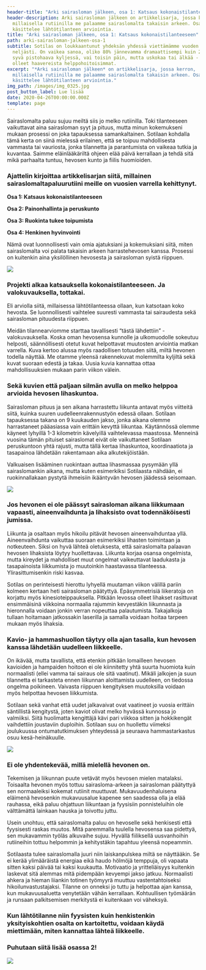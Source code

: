 ```yaml
---
header-title: "Arki sairasloman jälkeen, osa 1: Katsaus kokonaistilanteeseen"
header-description: Arki sairasloman jälkeen on artikkelisarja, jossa kerron,
  millaisella rutiinilla me palaamme sairaslomalta takaisin arkeen. Osa 1
  käsittelee lähtötilanteen arviointia.
title: "Arki sairasloman jälkeen, osa 1: Katsaus kokonaistilanteeseen"
path: arki-sairasloman-jalkeen-osa-1
subtitle: Sotilas on loukkaantunut yhdeksän yhdessä viettämämme vuoden aikana
  neljästi. On vaikea sanoa, oliko 80% jännevamma dramaattisempi kuin 20 senttiä
  syvä pistohaava kyljessä, vai toisin päin, mutta uskokaa tai älkää - ne ovat
  olleet haavereista helppohoitoisimmat.
excerpt: "*Arki sairasloman jälkeen* on artikkelisarja, jossa kerron,
  millaisella rutiinilla me palaamme sairaslomalta takaisin arkeen. Osa 1
  käsittelee lähtötilanteen arviointia."
img_path: /images/img_0325.jpg
post_button_label: Lue lisää
date: 2020-04-26T00:00:00.000Z
template: page
---
```

Sairaslomalta paluu sujuu meiltä siis jo melko rutiinilla. Toki tilanteeseen vaikuttavat aina sairasloman syyt ja pituus, mutta minun kokemukseni mukaan prosessi on joka tapauksessa samankaltainen. Sotilaan kohdalla tämä kerta on siinä mielessä erilainen, että se toipuu mahdollisesta vammasta tai vauriosta, jonka tilannetta ja parantumista on vaikeaa tutkia ja kuvantaa. Saimme eläinlääkäriltä ohjeen elää päivä kerrallaan ja tehdä sitä mikä parhaalta tuntuu, hevosen kunto ja fiilis huomioiden.

### Ajattelin kirjoittaa artikkelisarjan siitä, millainen sairaslomaltapaluurutiini meille on vuosien varrella kehittynyt.

**Osa 1: Katsaus kokonaistilanteeseen**

**Osa 2: Painonhallinta ja peruskunto**

**Osa 3: Ruokinta tukee toipumista**

**Osa 4: Henkinen hyvinvointi**

Nämä ovat luonnollisesti vain omia ajatuksiani ja kokemuksiani siitä, miten sairaslomalta voi palata takaisin arkeen harrastehevosen kanssa. Prosessi on kuitenkin aina yksilöllinen hevosesta ja sairasloman syistä riippuen.

![](/images/img_0252.jpg)

### Projekti alkaa katsauksella kokonaistilanteeseen. Ja valokuvauksella, tottakai.

Eli arviolla siitä, millaisessa lähtötilanteessa ollaan, kun katsotaan koko hevosta. Se luonnollisesti vaihtelee suuresti vammasta tai sairaudesta sekä sairasloman pituudesta riippuen.

Meidän tilannearviomme starttaa tavallisesti “tästä lähdettiin” -valokuvauksella. Koska oman hevosensa kunnolle ja ulkomuodolle sokeutuu helposti, säännöllisesti otetut kuvat helpottavat muutosten arviointia matkan varrella. Kuva kertoo alussa myös raadollisen totuuden siitä, miltä hevonen todella näyttää. Me otamme yleensä rakennekuvat molemmilta kyljiltä sekä kuvat suoraan edestä ja takaa. Uusia kuvia kannattaa ottaa mahdollisuuksien mukaan parin viikon välein.

### Sekä kuvien että paljaan silmän avulla on melko helppoa arvioida hevosen lihaskuntoa.

Sairasloman pituus ja sen aikana harrastettu liikunta antavat myös viitteitä siitä, kuinka suuren uudelleenrakennustyön edessä ollaan. Sotilaan tapauksessa takana on 9 kuukauden jakso, jonka aikana olemme harrastaneet pääasiassa vain erittäin kevyttä liikuntaa. Käytännössä olemme käyneet lyhyillä 1-3 kilometrin kävelyillä vaihtelevassa maastossa. Menneinä vuosina tämän pituiset sairaslomat eivät ole vaikuttaneet Sotilaan peruskuntoon yhtä rajusti, mutta tällä kertaa lihaskuntoa, koordinaatiota ja tasapainoa lähdetään rakentamaan aika alkutekijöistään.

Valkuaisen lisääminen ruokintaan auttaa lihasmassaa pysymään yllä sairaslomankin aikana, mutta kuten esimerkiksi Sotilaasta nähdään, ei ruokinnallakaan pystytä ihmeisiin ikääntyvän hevosen jäädessä seisomaan.

![](/images/img_0400.jpg)

### Jos hevonen ei ole päässyt sairasloman aikana liikkumaan vapaasti, aineenvaihdunta ja lihaksisto ovat todennäköisesti jumissa.

Liikunta ja osaltaan myös hikoilu pitävät hevosen aineenvaihduntaa yllä. Aineenvaihdunta vaikuttaa suoraan esimerkiksi lihasten toimintaan ja notkeuteen. Siksi on hyvä lähteä oletuksesta, että sairaslomalta palaavan hevosen lihaksista löytyy huollettavaa. Liikunta korjaa osansa ongelmista, mutta kireydet ja mahdolliset muut ongelmat vaikeuttavat laadukasta ja tasapainoista liikkumista jo muutoinkin haastavassa tilanteessa. Ylirasittumisenkin riski kasvaa.

Sotilas on perinteisesti hierottu lyhyellä muutaman viikon välillä pariin kolmeen kertaan heti sairasloman päätyttyä. Epäsymmetrisiä liikeratoja on korjattu myös kinesioteippauksella. Pitkään levossa olleet lihakset rasittuvat ensimmäisinä viikkoina normaalia rajummin kevyestäkin liikunnasta ja hieronnalla voidaan jonkin verran nopeuttaa palautumista. Takajalkoja tullaan hoitamaan jatkossakin laserilla ja samalla voidaan hoitaa tarpeen mukaan myös lihaksia.

### Kavio- ja hammashuollon täytyy olla ajan tasalla, kun hevosen kanssa lähdetään uudelleen liikkeelle.

On ikävää, mutta tavallista, että etenkin pitkään lomailleen hevosen kavioiden ja hampaiden hoitoon ei ole kiinnitetty yhtä suurta huomiota kuin normaalisti (ellei vamma tai sairaus ole sitä vaatinut). Mikäli jalkojen ja suun tilannetta ei tarkasteta ennen liikunnan aloittamista uudelleen, on tiedossa ongelma poikineen. Vaivasta riippuen kengityksen muutoksilla voidaan myös helpottaa hevosen liikkumista.

Sotilaan sekä vanhat että uudet jalkavaivat ovat vaatineet jo vuosia erittäin säntillistä kengitystä, joten kaviot olivat melko hyvässä kunnossa jo valmiiksi. Siitä huolimatta kengittäjä kävi pari viikkoa sitten ja hokkikengät vaihdettiin joustaviin duploihin. Sotilaan suu on huollettu viimeksi joulukuussa ontumatutkimuksen yhteydessä ja seuraava hammastarkastus osuu kesä-heinäkuulle.

![](/images/img_0392.jpg)

### Ei ole yhdentekevää, millä mielellä hevonen on.

Tekemisen ja liikunnan puute vetävät myös hevosen mielen matalaksi. Toisaalta hevonen myös tottuu sairasloma-arkeen ja sairasloman päätyttyä sen normaaleiksi kokemat rutiinit muuttuvat. Mukavuudenhaluisena eläimenä hevosenkin mukavuusalue kapenee sen saadessa olla ja elää rauhassa, eikä paluu ohjattuun liikuntaan ja fyysisiin ponnisteluihin ole välttämättä lainkaan hauska ja toivottu juttu.

Usein unohtuu, että sairaslomalta paluu on hevoselle sekä henkisesti että fyysisesti raskas muutos. Mitä paremmalla tuulella hevosensa saa pidettyä, sen mukavammin työläs alkuvaihe sujuu. Hyvällä fiiliksellä uusvanhoihin rutiineihin tottuu helpommin ja kehitystäkin tapahtuu yleensä nopeammin.

Sotilaasta tulee sairaslomalla juuri niin laiskanpulskea miltä se näyttääkin. Se ei kerää ylimääräistä energiaa eikä haudo hölmöjä temppuja, oli vapaata sitten kaksi päivää tai kaksi kuukautta. Motivaatio ja yritteliäisyys kuitenkin laskevat sitä alemmas mitä pidempään kevyempi jakso jatkuu. Normaalisti ahkera ja hieman liiankin totinen työmyyrä muuttuu vastentahtoiseksi hikoilunvastustajaksi. Tilanne on onneksi jo tuttu ja helpottaa ajan kanssa, kun mukavuusaluetta venytetään vähän kerrallaan. Kohtuullisen työmäärän ja runsaan palkitsemisen merkitystä ei kuitenkaan voi väheksyä.

### Kun lähtötilanne niin fyysisten kuin henkistenkin yksityiskohtien osalta on kartoitettu, voidaan käydä miettimään, miten kannattaa lähteä liikkeelle. 

### Puhutaan siitä lisää osassa 2!

![](/images/img_0304.jpg)